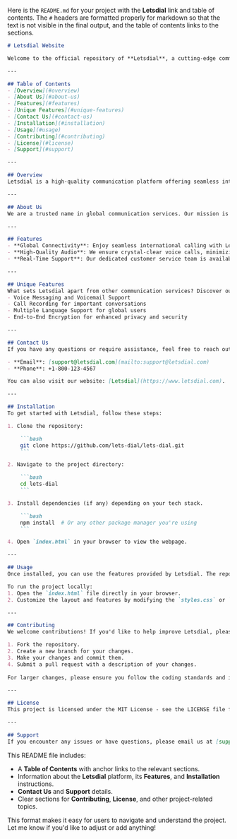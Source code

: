 Here is the `README.md` for your project with the **Letsdial** link and table of contents. The `#` headers are formatted properly for markdown so that the text is not visible in the final output, and the table of contents links to the sections.

```markdown
# Letsdial Website

Welcome to the official repository of **Letsdial**, a cutting-edge communication platform offering high-quality international calling services with a focus on affordability, reliability, and ease of use. Our platform ensures smooth and secure connections worldwide, anytime, anywhere.

---

## Table of Contents
- [Overview](#overview)
- [About Us](#about-us)
- [Features](#features)
- [Unique Features](#unique-features)
- [Contact Us](#contact-us)
- [Installation](#installation)
- [Usage](#usage)
- [Contributing](#contributing)
- [License](#license)
- [Support](#support)

---

## Overview
Letsdial is a high-quality communication platform offering seamless international calling services for both businesses and individuals. We aim to provide affordable and reliable calling solutions with a focus on ease of use and security. [Explore Our Platform](https://www.letsdial.com).

---

## About Us
We are a trusted name in global communication services. Our mission is to provide seamless, high-quality calls at an affordable rate, while ensuring complete security and customer satisfaction. With **Letsdial**, you can connect with anyone, anywhere, anytime without worrying about call quality or hidden fees.

---

## Features
- **Global Connectivity**: Enjoy seamless international calling with Letsdial. Connect with loved ones or clients in over 100 countries.
- **High-Quality Audio**: We ensure crystal-clear voice calls, minimizing disruptions for uninterrupted communication.
- **Real-Time Support**: Our dedicated customer service team is available 24/7 to help you with any inquiries or issues you may encounter.

---

## Unique Features
What sets Letsdial apart from other communication services? Discover our advanced features:
- Voice Messaging and Voicemail Support
- Call Recording for important conversations
- Multiple Language Support for global users
- End-to-End Encryption for enhanced privacy and security

---

## Contact Us
If you have any questions or require assistance, feel free to reach out to us:

- **Email**: [support@letsdial.com](mailto:support@letsdial.com)
- **Phone**: +1-800-123-4567

You can also visit our website: [Letsdial](https://www.letsdial.com).

---

## Installation
To get started with Letsdial, follow these steps:

1. Clone the repository:

    ```bash
    git clone https://github.com/lets-dial/lets-dial.git
    ```

2. Navigate to the project directory:

    ```bash
    cd lets-dial
    ```

3. Install dependencies (if any) depending on your tech stack.

    ```bash
    npm install  # Or any other package manager you're using
    ```

4. Open `index.html` in your browser to view the webpage.

---

## Usage
Once installed, you can use the features provided by Letsdial. The repository includes code to demonstrate the core functionality, including international calling, contact management, and more. 

To run the project locally:
1. Open the `index.html` file directly in your browser.
2. Customize the layout and features by modifying the `styles.css` or `index.html` files.

---

## Contributing
We welcome contributions! If you'd like to help improve Letsdial, please follow these steps:

1. Fork the repository.
2. Create a new branch for your changes.
3. Make your changes and commit them.
4. Submit a pull request with a description of your changes.
   
For larger changes, please ensure you follow the coding standards and include tests where applicable.

---

## License
This project is licensed under the MIT License - see the LICENSE file for details.

---

## Support
If you encounter any issues or have questions, please email us at [support@letsdial.com](mailto:support@letsdial.com). We'll be happy to assist you.
```

This README file includes:
- A **Table of Contents** with anchor links to the relevant sections.
- Information about the **Letsdial** platform, its **Features**, and **Installation** instructions.
- **Contact Us** and **Support** details.
- Clear sections for **Contributing**, **License**, and other project-related topics.

This format makes it easy for users to navigate and understand the project. Let me know if you'd like to adjust or add anything!
